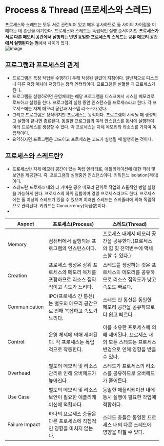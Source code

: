 # Process & Thread (프로세스와 스레드)
프로세스와 스레드는 모두 서로 관련되어 있고 매우 유사하므로 둘 사이의 차이점을 이해하는 데 혼란을 야기한다. 프로세스와 스레드는 독립적인 실행 순서이지만 **프로세스가 서로 다른 메모리 공간에서 실행되는 반면 동일한 프로세스의 스레드는 공유 메모리 공간에서 실행된다는 점**에서 차이가 있다.       
![image](https://github.com/user-attachments/assets/a0733315-177a-481f-ba6c-5a98366a7170)

## 프로그램과 프로세스의 관계
- 프로그램은 특정 작업을 수행하기 우해 작성된 일련의 지침이다. 일반적으로 디스크나 다른 저장 매체에 저장되는 정적 엔터티이다. 프로그램은 실핼될 때 프로세스가 된다.
- 프로그램을 실행하려면 운영체제는 해당 프로그램을 디스크에서 시스템 메모리로 로드하고 실행을 한다. 프로그램의 실행 중인 인스턴스를 프로세스라고 한다. 각 프로세스에는 자체 메모리 공간과 시스템 리소스가 있다.
- 그리고 프로그램은 정적이지만 프로세스는 동적이다. 프로그램이 시작될 때 생성되고 실행이 끝나면 종료된다. 동일한 프로그램의 여러 인스턴스를 동시에 실행하여 여러 프로세스를 생성할 수 있다. 각 프로세스는 자체 메모리와 리소스를 가지며 독립적이다.
- 요약하자면 프로그램은 코드이고 프로세스는 코드가 실행될 때 발행하는 것이다.

## 프로세스와 스레드란?
- 프로세스란 자체 메모리 공간이 있는 독립 엔터티로, 애플리케이션에 대한 격리 및 보안을 제공한다. 즉, 프로그램의 실행중인 인스턴스이다. 키뭐든느 Isolation(격리)이다.
- 스레드란 프로세스 내의 더 가벼운 공유 메모리 단위로 작업의 효율적인 병렬 실행을 가능하게 한다. 프로세스의 하위 집합이며 경량 프로세스라고도 한다. 프로세스에는 둘 이상의 스레드가 있을 수 있으며 이러한 스레드는 스케줄러에 의해 독립적으로 관리된다. 키워드는 Concurrency(독립성)이다.
- 
|Aspect|프로세스(Process)|스레드(Thread)|
|------|-----------------|-----------------|
|Memory|컴퓨터에서 실행되는 프로그램의 인스턴스이다.|프로세스 내에서 메모리 공간을 공유한다.(프로세스의 힙 및 전역변수에 액세스할 수 있다.)|
|Creation|프로세스 생성은 상위 프로세스의 메모리 복제를 포함하므로 리소스 집약적이고 속도가 느리다.|스레드를 생성하는 것은 프로세스의 메모리를 공유하므로 리소스 집약도가 낮고 속도도 빠르다.|
|Communication|IPC(프로세스 간 통신)는 별도의 메모리 공간으로 인해 복잡하고 속도가 느리다.|스레드 간 통신은 동일한 메모리 공간을 공유하므로 더 쉽고 빠르다.|
|Control|운영 체제에 의해 제어된다. 각 프로세스는 독립적으로 작동한다.|이를 소유한 프로세스에 의해 제어된다. 프로세스 내의 모든 스레드는 프로세스 변경으로 인해 영향을 받을 수 있다.|
|Overhead|별도의 메모리 및 리소스 관리로 인해 오버헤드가 높아진다.|스레드가 프로세스의 리소스를 공유하므로 오버헤드가 줄어든다.|
|Use Case|별도의 메모리 및 리소스 보안이 필요한 애플리케이션에 적합하다.|동일한 애플리케이션 내에 동시 실행이 필요한 작업에 적합하다.|
|Failure Impact|하나의 프로세스 충돌은 다른 프로세스에 직접적인 영향을 미치지 않는다.|스레드 충돌은 동일한 프로세스 내의 다른 스레드에 영향을 미칠 수 있다.|
